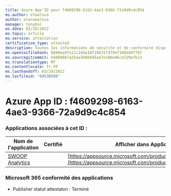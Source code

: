 ```yaml
---
title: Azure App’ID pour f4609298-6163-4ae3-9366-72a9d9c4c854
ms.author: elmalova
author: elenamalova
manager: tonybal
ms.date: 03/29/2022
ms.topic: article
ms.service: attestation
certification_type: attested
description: Toutes les informations de sécurité et de conformité disponibles pour f4609298-6163-4ae3-9366-72a9d9c4c854.
ms.openlocfilehash: 6880ea9fa11c24be18f18631f479ef100a48f78f
ms.sourcegitcommit: 64860967a2baa3b08445ad7e186e46ce529efb13
ms.translationtype: MT
ms.contentlocale: fr-FR
ms.lasthandoff: 03/29/2022
ms.locfileid: "64530598"
---
```

# <a name="azure-app-id-f4609298-6163-4ae3-9366-72a9d9c4c854"></a>Azure App ID : f4609298-6163-4ae3-9366-72a9d9c4c854


### <a name="apps-associated-with-this-id"></a>Applications associées à cet ID :
| **Nom de l'application** | **Certifié** | **Afficher dans AppSource** |
|--------------|---------------|-----------------------|
| [SWOOP Analytics](../forward/WA200000877.md) |  | [https://appsource.microsoft.com/product/office/WA200000877](https://appsource.microsoft.com/product/office/WA200000877) |

### <a name="microsoft-365-app-compliance-status"></a>Microsoft 365 conformité des applications
- Publisher statut attestaton : Terminé
